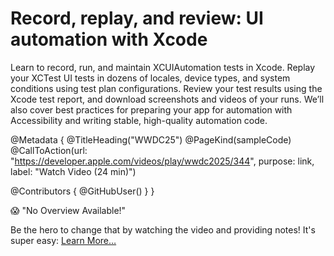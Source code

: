 # Record, replay, and review: UI automation with Xcode

Learn to record, run, and maintain XCUIAutomation tests in Xcode. Replay your XCTest UI tests in dozens of locales, device types, and system conditions using test plan configurations. Review your test results using the Xcode test report, and download screenshots and videos of your runs. We’ll also cover best practices for preparing your app for automation with Accessibility and writing stable, high-quality automation code.

@Metadata {
   @TitleHeading("WWDC25")
   @PageKind(sampleCode)
   @CallToAction(url: "https://developer.apple.com/videos/play/wwdc2025/344", purpose: link, label: "Watch Video (24 min)")

   @Contributors {
      @GitHubUser(<replace this with your GitHub handle>)
   }
}

😱 "No Overview Available!"

Be the hero to change that by watching the video and providing notes! It's super easy:
 [Learn More…](https://wwdcnotes.com/documentation/wwdcnotes/contributing)
